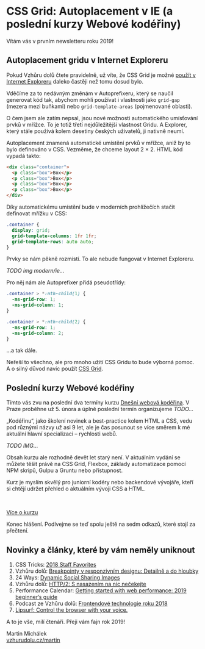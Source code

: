 # CSS Grid: Autoplacement v IE (a poslední kurzy Webové kodéřiny)

Vítám vás v prvním newsletteru roku 2019!

## Autoplacement gridu v Internet Exploreru

Pokud Vzhůru dolů čtete pravidelně, už víte, že CSS Grid je možné [použít v Internet Exploreru](https://www.vzhurudolu.cz/prirucka/css-grid-msie) daleko častěji než tomu dosud bylo.

Vděčíme za to nedávným změnám v Autoprefixeru, který se naučil generovat kód tak, abychom mohli používat i vlastnosti jako `grid-gap` (mezera mezi buňkami) nebo  `grid-template-areas` (pojmenované oblasti).

O čem jsem ale zatím nepsal, jsou nové možnosti automatického umísťování prvků v mřížce. To je totiž třetí nejdůležitější vlastnost Gridu. A Explorer, který stále používá kolem desetiny českých uživatelů, ji nativně neumí.

Autoplacement znamená automatické umístění prvků v mřížce, aniž by to bylo definováno v CSS. Vezměme, že chceme layout 2 × 2. HTML kód vypadá takto:

```html
<div class="container">
  <p class="box">Box</p>
  <p class="box">Box</p>
  <p class="box">Box</p>
  <p class="box">Box</p>
</div>
```

Díky automatickému umístění bude v moderních prohlížečích stačit definovat mřížku v CSS:

```css
.container {
  display: grid;
  grid-template-columns: 1fr 1fr;
  grid-template-rows: auto auto;
}
```

Prvky se nám pěkně rozmístí. To ale nebude fungovat v Internet Exploreru. 

*TODO img modern/ie…*

Pro něj nám ale Autoprefixer přidá pseudotřídy:

```css
.container > *:nth-child(1) {
  -ms-grid-row: 1;
  -ms-grid-column: 1;
}

.container > *:nth-child(2) {
  -ms-grid-row: 1;
  -ms-grid-column: 2;
}
```

…a tak dále.

Neřeší to všechno, ale pro mnoho užití CSS Gridu to bude výborná pomoc. A o silný důvod navíc použít [CSS Grid](https://www.vzhurudolu.cz/prirucka/css-grid).

## Poslední kurzy Webové kodéřiny

Tímto vás zvu na poslední dva termíny kurzu [Dnešní webová kodéřina](https://www.vzhurudolu.cz/kurzy/webova-koderina). V Praze proběhne už 5. února a úplně poslední termín organizujeme *TODO…*

„Kodéřinu“, jako školení novinek a best-practice kolem HTML a CSS, vedu pod různými názvy už asi 9 let, ale je čas posunout se více směrem k mé aktuální hlavní specializaci – rychlosti webů.

*TODO IMG…*

Obsah kurzu ale rozhodně devět let starý není. V aktuálním vydání se můžete těšit právě na CSS Grid, Flexbox, základy automatizace pomocí NPM skripů, Gulpu a Gruntu nebo přístupnost.

Kurz je myslím skvělý pro juniorní kodéry nebo backendové vývojáře, kteří si chtějí udržet přehled o aktuálním vývoji CSS a HTML.

<br>

<p class="text-center">
<a class="vd-button" href="https://www.vzhurudolu.cz/kurzy/webova-koderina">Více o kurzu</a>
</p>

Konec hlášení. Podívejme se teď spolu ještě na sedm odkazů, které stojí za přečtení.

## Novinky a články, které by vám neměly uniknout

1. CSS Tricks: [2018 Staff Favorites](https://css-tricks.com/2018-staff-favorites/)
2. Vzhůru dolů: [Breakpointy v responzivním designu: Detailně a do hloubky](https://www.vzhurudolu.cz/prirucka/breakpointy)
3. 24 Ways: [Dynamic Social Sharing Images](https://24ways.org/2018/dynamic-social-sharing-images/)
4. Vzhůru dolů: [HTTP/2: S nasazením na nic nečekejte](https://www.vzhurudolu.cz/prirucka/http-2)
5. Performance Calendar: [Getting started with web performance: 2019 beginner’s guide](https://calendar.perfplanet.com/2018/getting-started-with-web-performance-2019-beginners-guide/)
6. Podcast ze Vzhůru dolů: [Frontendové technologie roku 2018](https://www.vzhurudolu.cz/podcast/130-podcast-technologie-2018)
7. [Lipsurf: Control the browser with your voice.](https://www.lipsurf.com/)

A to je vše, milí čtenáři. Přeji vám fajn rok 2019!

Martin Michálek  
[vzhurudolu.cz/martin](http://vzhurudolu.cz/martin)